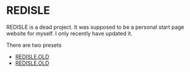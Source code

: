 # REDISLE
REDISLE is a dead project. It was supposed to be a personal start page website for myself. I only recently have updated it.


There are two presets
- [REDISLE.OLD](https://armsofchaos.github.io/RedIsle/OGindex.html)
- [REDISLE.OLD](https://armsofchaos.github.io/RedIsle/voidpreset.html)
